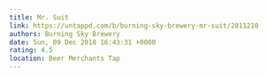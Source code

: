 ```yaml
---
title: Mr. Suit
link: https://untappd.com/b/burning-sky-brewery-mr-suit/2811210
authors: Burning Sky Brewery
date: Sun, 09 Dec 2018 16:43:31 +0000
rating: 4.5
location: Beer Merchants Tap
---
```

